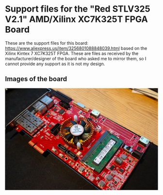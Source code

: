 # Support files for the "Red STLV325 V2.1" AMD/Xilinx XC7K325T FPGA Board

These are the support files for this board: https://www.aliexpress.us/item/3256801088848039.html based on the Xilinx Kintex 7 XC7K325T FPGA. These are files as received by the manufacturer/designer of the board who asked me to mirror them, so I cannot provide any support as it is not my design. 

## Images of the board

![Image of the board Red STLV325 V2.1](/images/img1.jpg)



